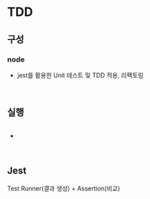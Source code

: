 # TDD

## 구성

### node

- jest를 활용한 Unit 테스트 및 TDD 적용, 리팩토링

<br>

## 실행

```

```

- 

<br>

## Jest

Test Runner(결과 생성) + Assertion(비교)
